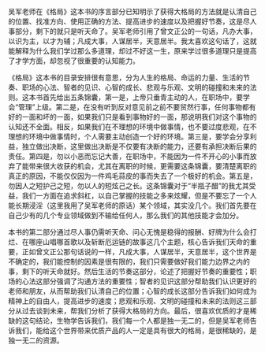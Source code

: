 吴军老师在《格局》这本书的序言部分已知明示了获得大格局的方法就是认清自己的位置、找准方向、使用正确的方法、提高进步的速度以及把握好节奏，这是尽人事部分，剩下的就只是听天命了。吴军老师引用了曾文正公的一句话，凡办大事，以识为主，以才为辅；凡成大事，人谋居半，天意居半。我太喜欢这句话了，这就能解释为什么我们学过那么多道理，却过不好这一生，原来学过很多道理只是提高了才学方面，却忽视了很重要的认知能力。

《格局》这本书的目录安排很有意思，分为人生的格局、命运的力量、生活的节奏、职场的心法、智者的见识、心智的成长、悲观与乐观、文明的碰撞和未来的法则。这本书首先给出五条锦囊，第一是，上帝只垂青主动的人，在职场中，要学会“管理”上级。第二是，在没有听到反对意见前之前不要贸然行事，任何事物都有好的一面和坏的一面，如果我们只是看到事物好的一面，那说明我们对这个事物的认知还不全面。相反，如果我们在不理想的环境中做事情，也不要过度悲观，在不理想的环境中做事情时，个人需要主动创造一个好的环境。第三是，要学会分享利益，独立做出决断，这里做出决断是不仅要有决断的能力，还要有承担决断后果的责任。第四是，勿以小恶而忘记大善，在职场中，不能因为一件不开心的小事而放弃了能带来很大收获的机会，尤其在离职的时候，更需要这条锦囊，要清楚离职的真正的原因，不能仅仅因为一件鸡毛蒜皮的事而失去了一个极好的机会。第五是，勿因人之短护己之短，勿以人的短炫己之长。这条锦囊对于“半瓶子醋”的我尤其受益，我们一方面在追求斜杠，以自己掌握的技能之多来炫耀，但是不要忘了一个人能长期浸淫（这里我用了吴军老师的原话）某个领域，其实没几个。我们首先要在自己少有的几个专业领域做到不输给任何人，那么我们的其他技能才会加分。

本书的第二部分通过尽人事仍需听天命、问心无愧是稳得的报酬、好牌为什么会打烂、在哪座山唱哪首歌以及斩断厄运链的故事这几个主题，核心告诉我们天命的重要，正如曾文正公那句话说的一样，凡成大事，人谋居半，天意居半，这个世界是不确定的，我们能控制的因素是很有限的，我们只需要做好我们能力边界之内的事，剩下的听天命就好。然后生活的节奏这部分，论述了把握好节奏的重要性；职场的心法这部分强调了沟通方法的重要性；智者的见识这部分帮助我们认识更好的老师和朋友，从而帮助我们认清自己的位置；心智的成长这部分告诉我们如何成为精神上的自由人，提高进步的速度；悲观和乐观、文明的碰撞和未来的法则这三部分从过去谈到未来，帮我们分析了获得大格局的方向。最后，很喜欢优质的才是稀缺的这句结论，生物学告诉我们，我们每一个人都是独一无二的，但是吴军老师告诉我们，能给这个世界带来优质产品的人一定是具有很大的格局，是很稀缺的，是独一无二的资源。
